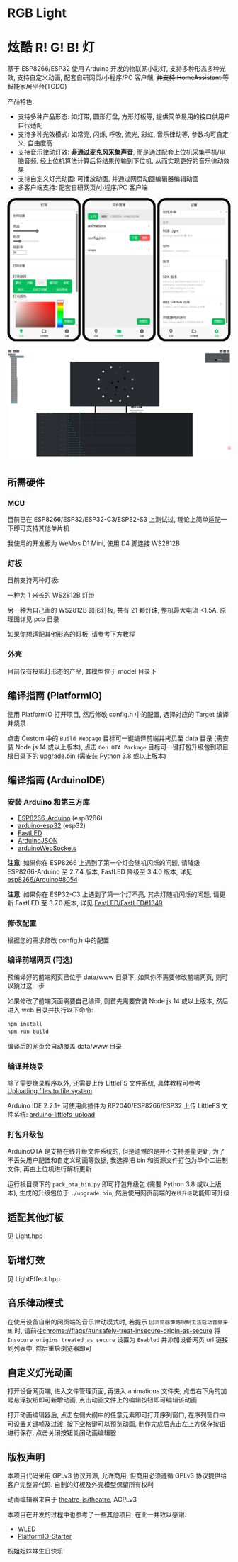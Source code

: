# RGB Light
# 炫酷 R! G! B! 灯

基于 ESP8266/ESP32 使用 Arduino 开发的物联网小彩灯, 支持多种形态多种光效, 支持自定义动画, 配套自研网页/小程序/PC 客户端, ~~并支持 HomeAssistant 等智能家居平台~~(TODO)

产品特色:
- 支持多种产品形态: 如灯带, 圆形灯盘, 方形灯板等, 提供简单易用的接口供用户自行适配 
- 支持多种光效模式: 如常亮, 闪烁, 呼吸, 流光, 彩虹, 音乐律动等, 参数均可自定义, 自由度高
- 支持音乐律动灯效: **非通过麦克风采集声音**, 而是通过配套上位机采集手机/电脑音频, 经上位机算法计算后将结果传输到下位机, 从而实现更好的音乐律动效果
- 支持自定义灯光动画: 可播放动画, 并通过网页动画编辑器编辑动画
- 多客户端支持: 配套自研网页/小程序/PC 客户端

![网页客户端](doc/webui.png)

![动画编辑器](doc/editor.jpg)

## 所需硬件
### MCU
目前已在 ESP8266/ESP32/ESP32-C3/ESP32-S3 上测试过, 理论上简单适配一下即可支持其他单片机

我使用的开发板为 WeMos D1 Mini, 使用 D4 脚连接 WS2812B

### 灯板
目前支持两种灯板:

一种为 1 米长的 WS2812B 灯带

另一种为自己画的 WS2812B 圆形灯板, 共有 21 颗灯珠, 整机最大电流 <1.5A, 原理图详见 pcb 目录

如果你想适配其他形态的灯板, 请参考下方教程

### 外壳
目前仅有投影灯形态的产品, 其模型位于 model 目录下

## 编译指南 (PlatformIO)
使用 PlatformIO 打开项目, 然后修改 config.h 中的配置, 选择对应的 Target 编译并烧录

点击 Custom 中的 `Build Webpage` 目标可一键编译前端并拷贝至 data 目录 (需安装 Node.js 14 或以上版本), 点击 `Gen OTA Package` 目标可一键打包升级包到项目根目录下的 upgrade.bin (需安装 Python 3.8 或以上版本)

## 编译指南 (ArduinoIDE)
### 安装 Arduino 和第三方库
- [ESP8266-Arduino](https://github.com/esp8266/Arduino) (esp8266)
- [arduino-esp32](https://github.com/espressif/arduino-esp32) (esp32)
- [FastLED](https://github.com/FastLED/FastLED)
- [ArduinoJSON](https://github.com/bblanchon/ArduinoJson)
- [arduinoWebSockets](https://github.com/Links2004/arduinoWebSockets)

**注意**: 如果你在 ESP8266 上遇到了第一个灯会随机闪烁的问题, 请降级 ESP8266-Arduino 至 2.7.4 版本, FastLED 降级至 3.4.0 版本, 详见 [esp8266/Arduino#8054](https://github.com/esp8266/Arduino/issues/8054)

**注意**: 如果你在 ESP32-C3 上遇到了第一个灯不亮, 其余灯随机闪烁的问题, 请更新 FastLED 至 3.7.0 版本, 详见 [FastLED/FastLED#1349](https://github.com/FastLED/FastLED/issues/1349)

### 修改配置
根据您的需求修改 config.h 中的配置

### 编译前端网页 (可选)
预编译好的前端网页已位于 data/www 目录下, 如果你不需要修改前端网页, 则可以跳过这一步

如果修改了前端页面需要自己编译, 则首先需要安装 Node.js 14 或以上版本, 然后进入 web 目录并执行以下命令:

```sh
npm install
npm run build
```

编译后的网页会自动覆盖 data/www 目录

### 编译并烧录
除了需要烧录程序以外, 还需要上传 LittleFS 文件系统, 具体教程可参考 [Uploading files to file system](https://arduino-esp8266.readthedocs.io/en/stable/filesystem.html#uploading-files-to-file-system)

Arduino IDE 2.2.1+ 可使用此插件为 RP2040/ESP8266/ESP32 上传 LittleFS 文件系统: [arduino-littlefs-upload](https://github.com/earlephilhower/arduino-littlefs-upload)

### 打包升级包
ArduinoOTA 是支持在线升级文件系统的, 但是遗憾的是并不支持差量更新, 为了不丢失用户配置和自定义动画等数据, 我选择把 bin 和资源文件打包为单个二进制文件, 再由上位机进行解析更新

运行根目录下的 `pack_ota_bin.py` 即可打包升级包 (需要 Python 3.8 或以上版本), 生成的升级包位于 `./upgrade.bin`, 然后使用网页前端的`在线升级`功能即可升级

## 适配其他灯板
见 Light.hpp

## 新增灯效
见 LightEffect.hpp

## 音乐律动模式
在使用设备自带的网页端的音乐律动模式时, 若提示 `因浏览器策略限制无法启动音频采集` 时, 请前往[chrome://flags/#unsafely-treat-insecure-origin-as-secure](chrome://flags/#unsafely-treat-insecure-origin-as-secure) 将 `Insecure origins treated as secure` 设置为 `Enabled` 并添加设备网页 url 链接到列表中, 然后重启浏览器即可

## 自定义灯光动画
打开设备网页端, 进入文件管理页面, 再进入 animations 文件夹, 点击右下角的加号悬浮按钮即可新增动画, 点击动画文件上的编辑按钮即可编辑该动画

打开动画编辑器后, 点击左侧大纲中的任意元素即可打开序列窗口, 在序列窗口中可设置关键帧及过渡, 按下空格键可以预览动画, 制作完成后点击左上方保存按钮进行保存, 点击关闭按钮关闭动画编辑器

## 版权声明
本项目代码采用 GPLv3 协议开源, 允许商用, 但商用必须遵循 GPLv3 协议提供给客户完整源代码. 自制的灯板及外壳模型保留所有权利

动画编辑器来自于 [theatre-js/theatre](https://github.com/theatre-js/theatre), AGPLv3

本项目在开发的过程中也参考了一些其他项目, 在此一并致以感谢:
- [WLED](https://github.com/Aircoookie/WLED)
- [PlatformIO-Starter](https://github.com/FastLED/PlatformIO-Starter)

祝姐姐妹妹生日快乐!
